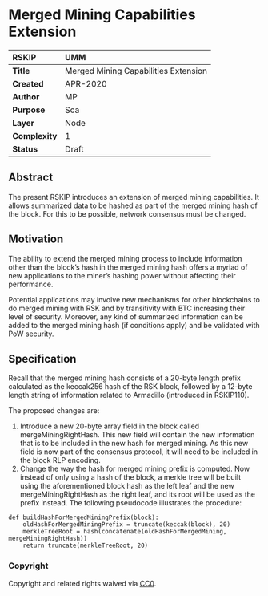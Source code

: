 # Merged Mining Capabilities Extension

|RSKIP          |UMM           |
| :------------ |:-------------|
|**Title**      |Merged Mining Capabilities Extension |
|**Created**    |APR-2020 |
|**Author**     |MP |
|**Purpose**    |Sca |
|**Layer**      |Node |
|**Complexity** |1 |
|**Status**     |Draft |

## Abstract

The present RSKIP introduces an extension of merged mining capabilities. It allows summarized data to be hashed as part of the merged mining hash of the block. For this to be possible, network consensus must be changed.

## Motivation

The ability to extend the merged mining process to include information other than the block’s hash in the merged mining hash offers a myriad of new applications to the miner’s hashing power without affecting their performance.

Potential applications may involve new mechanisms for other blockchains to do merged mining with RSK and by transitivity with BTC increasing their level of security.  Moreover, any kind of summarized information can be added to the merged mining hash (if conditions apply) and be validated with PoW security.

## Specification

Recall that the merged mining hash consists of a 20-byte length prefix calculated as the keccak256 hash of the RSK block, followed by a 12-byte length string of information related to Armadillo (introduced in RSKIP110).

The proposed changes are:

1. Introduce a new 20-byte array field in the block called mergeMiningRightHash. This new field will contain the new information that is to be included in the new hash for merged mining. As this new field is now part of the consensus protocol, it will need to be included in the block RLP encoding.
2. Change the way the hash for merged mining prefix is computed. Now instead of only using a hash of the block, a merkle tree will be built using the aforementioned block hash as the left leaf and the new mergeMiningRightHash as the right leaf, and its root will be used as the prefix instead. The following pseudocode illustrates the procedure:

```
def buildHashForMergedMiningPrefix(block):
    oldHashForMergedMiningPrefix = truncate(keccak(block), 20)
    merkleTreeRoot = hash(concatenate(oldHashForMergedMining, mergeMiningRightHash))
    return truncate(merkleTreeRoot, 20)
```

### Copyright

Copyright and related rights waived via [CC0](https://creativecommons.org/publicdomain/zero/1.0/).
